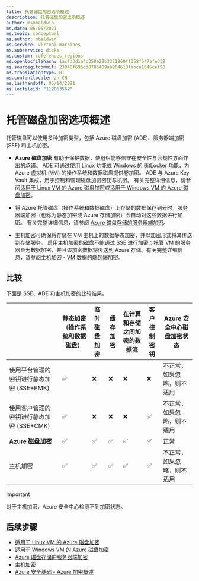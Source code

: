 ```yaml
---
title: 托管磁盘加密选项概述
description: 托管磁盘加密选项概述
author: msmbaldwin
ms.date: 06/05/2021
ms.topic: conceptual
ms.author: mbaldwin
ms.service: virtual-machines
ms.subservice: disks
ms.custom: references_regions
ms.openlocfilehash: 1acfd3d1a4c358e22b3371960ff358f647afe339
ms.sourcegitcommit: 23040f695dd0785409ab964613fabca1645cef90
ms.translationtype: HT
ms.contentlocale: zh-CN
ms.lasthandoff: 06/14/2021
ms.locfileid: "112063562"
---
```

# <a name="overview-of-managed-disk-encryption-options"></a>托管磁盘加密选项概述

托管磁盘可以使用多种加密类型，包括 Azure 磁盘加密 (ADE)、服务器端加密 (SSE) 和主机加密。

- **Azure 磁盘加密** 有助于保护数据，使组织能够信守在安全性与合规性方面作出的承诺。 ADE 可通过使用 Linux 功能或 Windows 的 [BitLocker](https://en.wikipedia.org/wiki/BitLocker) 功能，为 Azure 虚拟机 (VM) 的操作系统和数据磁盘提供卷加密。 ADE 与 Azure Key Vault 集成，用于控制和管理磁盘加密密钥与机密。  有关完整详细信息，请参阅[适用于 Linux VM 的 Azure 磁盘加密](./linux/disk-encryption-overview.md)或[适用于 Windows VM 的 Azure 磁盘加密](./windows/disk-encryption-overview.md)。

- 将 Azure 托管磁盘（操作系统和数据磁盘）上存储的数据保存到云时，服务器端加密（也称为静态加密或 Azure 存储加密）会自动对这些数据进行加密。  有关完整详细信息，请参阅 [Azure 磁盘存储的服务器端加密](./disk-encryption.md)。

- 主机加密可确保将存储在 VM 主机上的数据静态加密，并以加密形式将其传送到存储服务。 启用主机加密的磁盘不能通过 SSE 进行加密；托管 VM 的服务器会为数据加密，并且该加密数据将传送到 Azure 存储。有关完整详细信息，请参阅[主机加密 - VM 数据的端到端加密](./disk-encryption.md#encryption-at-host---end-to-end-encryption-for-your-vm-data)。

## <a name="comparison"></a>比较

下面是 SSE、ADE 和主机加密的比较结果。

| | 静态加密（操作系统和数据磁盘） | 临时磁盘加密 | 缓存加密 | 在计算和存储之间加密的数据流 | 客户控制密钥 | Azure 安全中心磁盘加密状态 |
|--|--|--|--|--|--|--|
| 使用平台管理的密钥进行静态加密 (SSE+PMK) | &#x2705; | &#10060; | &#10060; | &#10060; | &#10060; | 不正常，如果忽略，则不适用 |
| 使用客户管理的密钥进行静态加密 (SSE+CMK) | &#x2705; | &#10060; | &#10060; | &#10060; | &#x2705; | 不正常，如果忽略，则不适用 |
| **Azure 磁盘加密** | &#x2705; | &#x2705; | &#x2705; | &#x2705; | &#x2705; | 正常 |
| 主机加密  | &#x2705; | &#x2705; | &#x2705; | &#x2705; | &#x2705; | 不正常，如果忽略，则不适用 |

> [!Important]
> 对于主机加密，Azure 安全中心检测不到加密状态。

## <a name="next-steps"></a>后续步骤

- [适用于 Linux VM 的 Azure 磁盘加密](./linux/disk-encryption-overview.md)
- [适用于 Windows VM 的 Azure 磁盘加密](./windows/disk-encryption-overview.md)
- [Azure 磁盘存储的服务器端加密](./disk-encryption.md)
- [主机加密](./disk-encryption.md#encryption-at-host---end-to-end-encryption-for-your-vm-data)
- [Azure 安全基础 - Azure 加密概述](../security/fundamentals/encryption-overview.md)